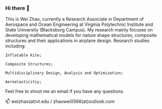 ### Hi there 👋
This is Wei Zhao, currently a Research Associate in Department of Aerospace and Ocean Engineering at Virginia Polytechnic Institute and State University (Blacksburg Campus). My research mainly focuses on developing mathematical models for nature shape structures, composite structures and their applications in airplane design. Research studies including:

    Inflatable Kite;

    Composite Structures;

    Multidisciplinary Design, Analysis and Optimization;

    Aeroelasticitiy;

Feel free to shoot me an email if you have any questions.

📫 weizhao(at)vt.edu / zhaowei0566(at)outlook.com

<!--
**zhaowei0566/zhaowei0566** is a ✨ _special_ ✨ repository because its `README.md` (this file) appears on your GitHub profile.

Here are some ideas to get you started:

- 🔭 I’m currently working on ...
- 🌱 I’m currently learning ...
- 👯 I’m looking to collaborate on ...
- 🤔 I’m looking for help with ...
- 💬 Ask me about ...
- 📫 How to reach me: weizhao@vt.edu
- 😄 Pronouns: ...
- ⚡ Fun fact: ...
-->
